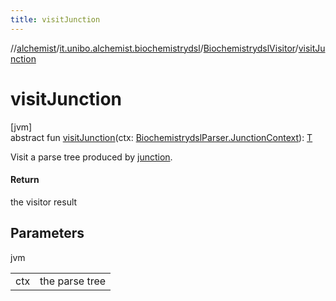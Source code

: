 ```yaml
---
title: visitJunction
---
```

//[alchemist](../../../index.html)/[it.unibo.alchemist.biochemistrydsl](../index.html)/[BiochemistrydslVisitor](index.html)/[visitJunction](visit-junction.html)



# visitJunction



[jvm]\
abstract fun [visitJunction](visit-junction.html)(ctx: [BiochemistrydslParser.JunctionContext](../-biochemistrydsl-parser/-junction-context/index.html)): [T](../../it.unibo.alchemist.model.implementations.nodes/-abstract-node/index.html)



Visit a parse tree produced by [junction](../-biochemistrydsl-parser/junction.html).



#### Return



the visitor result



## Parameters


jvm

| | |
|---|---|
| ctx | the parse tree |




